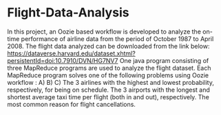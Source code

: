 # Flight-Data-Analysis
In this project, an Oozie based workflow is developed to analyze the on-time performance of airline data from the period of October 1987 to April 2008. The flight data analyzed can be downloaded from the link below: https://dataverse.harvard.edu/dataset.xhtml?persistentId=doi:10.7910/DVN/HG7NV7 One java program consisting of three MapReduce programs are used to analyze the flight dataset. Each MapReduce program solves one of the following problems using Oozie workflow :   A) B) C) The 3 airlines with the highest and lowest probability, respectively, for being on schedule. The 3 airports with the longest and shortest average taxi time per flight (both in and out), respectively. The most common reason for flight cancellations.
